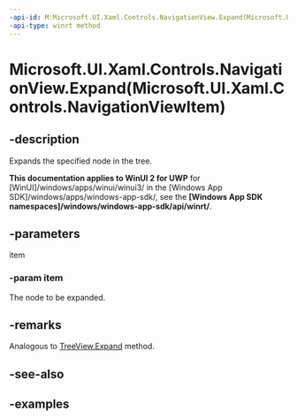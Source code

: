 ```yaml
---
-api-id: M:Microsoft.UI.Xaml.Controls.NavigationView.Expand(Microsoft.UI.Xaml.Controls.NavigationViewItem)
-api-type: winrt method
---
```


# Microsoft.UI.Xaml.Controls.NavigationView.Expand(Microsoft.UI.Xaml.Controls.NavigationViewItem)

<!--
public void Expand (Microsoft.UI.Xaml.Controls.NavigationViewItem item);
-->


## -description
Expands the specified node in the tree.

**This documentation applies to WinUI 2 for UWP** for [WinUI]/windows/apps/winui/winui3/ in the [Windows App SDK]/windows/apps/windows-app-sdk/, see the **[Windows App SDK namespaces]/windows/windows-app-sdk/api/winrt/**.

## -parameters
item

### -param item
The node to be expanded.

## -remarks

Analogous to [TreeView.Expand](https://docs.microsoft.com/windows/winui/api/microsoft.UI.Xaml.Controls.TreeView.Expand) method.

## -see-also

## -examples
